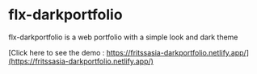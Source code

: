 # flx-darkportfolio

flx-darkportfolio is a web portfolio with a simple look and dark theme

[Click here to see the demo : https://fritssasia-darkportfolio.netlify.app/](https://fritssasia-darkportfolio.netlify.app/)

